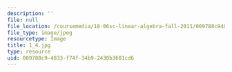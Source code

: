 ```yaml
---
description: ''
file: null
file_location: /coursemedia/18-06sc-linear-algebra-fall-2011/009788c94833f74f34b92430b3601cd6_1_4.jpg
file_type: image/jpeg
resourcetype: Image
title: 1_4.jpg
type: resource
uid: 009788c9-4833-f74f-34b9-2430b3601cd6
---
```

